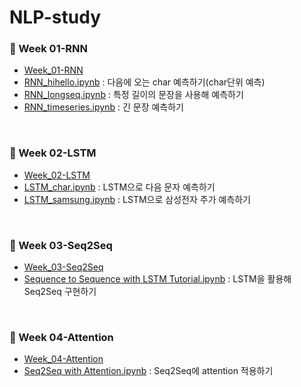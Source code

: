 # NLP-study

### 🐳 Week 01-RNN
- [Week_01-RNN](https://github.com/HanNayeoniee/NLP-study/blob/main/Week%2001-RNN/README.md)
- [RNN_hihello.ipynb](https://github.com/HanNayeoniee/NLP-study/blob/main/Week%2001-RNN/Week%2001-RNN_hihello.ipynb) : 다음에 오는 char 예측하기(char단위 예측)
- [RNN_longseq.ipynb](https://github.com/HanNayeoniee/NLP-study/blob/main/Week%2001-RNN/Week%2001-RNN_longseq.ipynb) : 특정 길이의 문장을 사용해 예측하기
- [RNN_timeseries.ipynb](https://github.com/HanNayeoniee/NLP-study/blob/main/Week%2001-RNN/Week%2001-RNN_timeseries.ipynb) : 긴 문장 예측하기

<br>

### 🦜 Week 02-LSTM
- [Week_02-LSTM](https://github.com/HanNayeoniee/NLP-study/blob/main/Week%2002-LSTM/README.md)
- [LSTM_char.ipynb](https://github.com/HanNayeoniee/NLP-study/blob/main/Week%2002-LSTM/LSTM_char.ipynb) : LSTM으로 다음 문자 예측하기
- [LSTM_samsung.ipynb](https://github.com/HanNayeoniee/NLP-study/blob/main/Week%2002-LSTM/LSTM_samsung.ipynb) : LSTM으로 삼성전자 주가 예측하기

<br>

### 🐥 Week 03-Seq2Seq
- [Week_03-Seq2Seq](https://github.com/HanNayeoniee/NLP-study/tree/main/Week%2003-Seq2Seq)
- [Sequence to Sequence with LSTM Tutorial.ipynb](https://github.com/HanNayeoniee/NLP-study/blob/main/Week%2003-Seq2Seq/Sequence_to_Sequence_with_LSTM_Tutorial.ipynb) : LSTM을 활용해 Seq2Seq 구현하기 

<br>

### 🐫 Week 04-Attention
- [Week_04-Attention](https://github.com/HanNayeoniee/NLP-study/blob/main/Week%2004-Attention/README.md)
- [Seq2Seq with Attention.ipynb](https://github.com/HanNayeoniee/NLP-study/blob/main/Week%2004-Attention/Seq2Seq_with_Attention.ipynb) : Seq2Seq에 attention 적용하기

<br>
